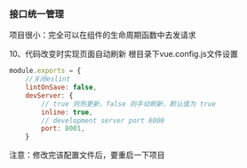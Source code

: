 ### 接口统一管理

项目很小：完全可以在组件的生命周期函数中去发请求





10、代码改变时实现页面自动刷新
根目录下vue.config.js文件设置

```js
module.exports = {
    //关闭eslint
    lintOnSave: false,
    devServer: {
        // true 则热更新，false 则手动刷新，默认值为 true
        inline: true,
        // development server port 8000
        port: 8001,
    }
```


注意：修改完该配置文件后，要重启一下项目



### 